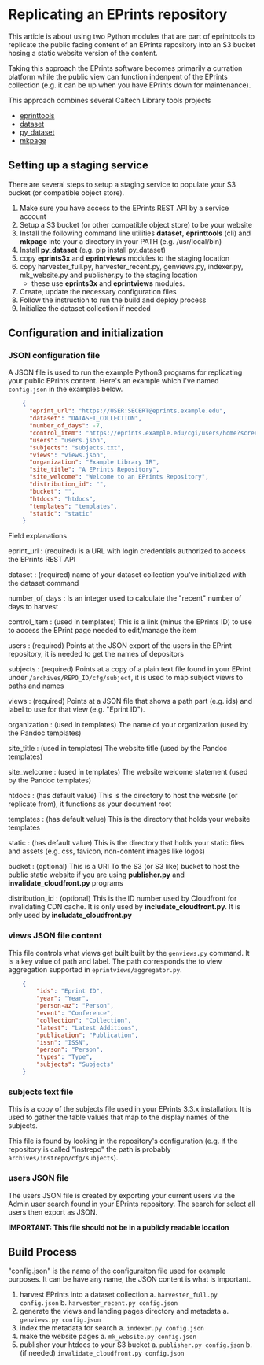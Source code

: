 
# Replicating an EPrints repository

This article is about using two Python modules that are
part of eprinttools to replicate the public facing content
of an EPrints repository into an S3 bucket hosing a
static website version of the content.

Taking this approach the EPrints software becomes primarily
a curration platform while the public view can function
indenpent of the EPrints collection (e.g. it can be up when
you have EPrints down for maintenance).

This approach combines several Caltech Library tools projects

+ [eprinttools](https://github.com/caltechlibrary/eprinttools/releases)
+ [dataset](https://github.com/caltechlibrary/dataset/releases)
+ [py_dataset](https://github.com/caltechlibrary/py_dataset/releases)
+ [mkpage](https://github.com/caltechlibrary/mkpage/releases)

## Setting up a staging service

There are several steps to setup a staging service to populate
your S3 bucket (or compatible object store).

1. Make sure you have access to the EPrints REST API by a service account
2. Setup a S3 bucket (or other compatible object store) to be your website
3. Install the following command line utilities __dataset__, __eprinttools__ (cli) and __mkpage__ into your a directory in your PATH (e.g. /usr/local/bin)
4. Install __py_dataset__ (e.g. pip install py_dataset)
5. copy __eprints3x__ and __eprintviews__ modules to the staging location
6. copy harvester_full.py, harvester_recent.py, genviews.py, indexer.py, mk_website.py and publisher.py to the staging location
    + these use __eprints3x__ and __eprintviews__ modules.
7. Create, update the necessary configuration files
8. Follow the instruction to run the build and deploy process
9. Initialize the dataset collection if needed

## Configuration and initialization

### JSON configuration file

A JSON file is used to run the example Python3 programs for 
replicating your public EPrints content. Here's an example
which I've named `config.json` in the examples below.

```json
    {
      "eprint_url": "https://USER:SECERT@eprints.example.edu",
      "dataset": "DATASET_COLLECTION",
      "number_of_days": -7,
      "control_item": "https://eprints.example.edu/cgi/users/home?screen=EPrint::View&eprintid=",
      "users": "users.json",
      "subjects": "subjects.txt",
      "views": "views.json",
      "organization": "Example Library IR",
      "site_title": "A EPrints Repository",
      "site_welcome": "Welcome to an EPrints Repository",
      "distribution_id": "",
      "bucket": "",
      "htdocs": "htdocs",
      "templates": "templates",
      "static": "static"
    }
```

Field explanations

eprint_url
: (required) is a URL with login credentials authorized to access the EPrints REST API

dataset
: (required) name of your dataset collection you've initialized with the dataset command

number_of_days
: Is an integer used to calculate the "recent" number of days to harvest

control_item
: (used in templates) This is a link (minus the EPrints ID) to use to access the EPrint page needed to edit/manage the item

users
: (required) Points at the JSON export of the users in the EPrint repository, it is needed to get the names of depositors

subjects
: (required) Points at a copy of a plain text file found in your EPrint under `/archives/REPO_ID/cfg/subject`, it is used to map subject views to paths and names

views
: (required) Points at a JSON file that shows a path part (e.g. ids) and label to use for that view (e.g. "Eprint ID").

organization
: (used in templates) The name of your organization (used by the Pandoc templates)

site_title
: (used in templates) The website title (used by the Pandoc templates)

site_welcome
: (used in templates) The website welcome statement (used by the Pandoc templates)

htdocs
: (has default value) This is the directory to host the website (or replicate from), it functions as your document root

templates
: (has default value) This is the directory that holds your website templates

static
: (has default value) This is the directory that holds your static files and assets (e.g. css, favicon, non-content images like logos)

bucket
: (optional) This is a URI To the S3 (or S3 like) bucket to host the public static website if you are using **publisher.py** and **invalidate_cloudfront.py** programs

distribution_id
: (optional) This is the ID number used by Cloudfront for invalidating CDN cache. It is only used by **includate_cloudfront.py**. It is only used by **includate_cloudfront.py**

### views JSON file content

This file controls what views get built built by the `genviews.py` command.
It is a key value of path and label. The path corresponds the to view
aggregation supported in `eprintviews/aggregator.py`.


```json
    {
        "ids": "Eprint ID", 
        "year": "Year",
        "person-az": "Person", 
        "event": "Conference", 
        "collection": "Collection", 
        "latest": "Latest Additions", 
        "publication": "Publication", 
        "issn": "ISSN", 
        "person": "Person", 
        "types": "Type", 
        "subjects": "Subjects"
    }
```

### subjects text file

This is a copy of the subjects file used in your EPrints 3.3.x 
installation. It is used to gather the table values that map
to the display names of the subjects.

This file is found by looking in the repository's configuration
(e.g. if the repository is called "instrepo" the path is probably
`archives/instrepo/cfg/subjects`).

### users JSON file

The users JSON file is created by exporting your current
users via the Admin user search found in your EPrints repository.
The search for select all users then export as JSON.

**IMPORTANT: This file should not be in a publicly readable location**

## Build Process

"config.json" is the name of the configuraiton file used for
example purposes. It can be have any name, the JSON content
is what is important.

1. harvest EPrints into a dataset collection
    a. `harvester_full.py config.json`
    b. `harvester_recent.py config.json`
2. generate the views and landing pages directory and metadata
    a. `genviews.py config.json`
3. index the metadata for search
    a. `indexer.py config.json`
4. make the website pages
    a. `mk_website.py config.json`
5. publisher your htdocs to your S3 bucket
    a. `publisher.py config.json`
    b. (if needed) `invalidate_cloudfront.py config.json`


